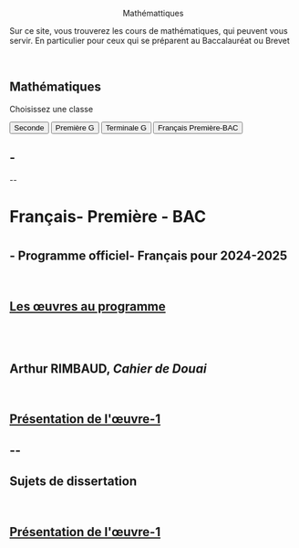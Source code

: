 <html>
 <head><title>Mathématiques</title>
    <meta charset="utf-8"/>
    <link href="style.css" rel="stylesheet" type="text/css"/>
    <meta name="viewport" content="width=device-width, initial-scale=1">
    <link rel="stylesheet" href="https://www.w3schools.com/w3css/4/w3.css">
 </head>
 <body>
 <center><p id="para2">Mathémattiques</p></center>
 <p id="para3">Sur ce site, vous trouverez les cours de mathématiques, qui peuvent vous servir. En particulier pour ceux qui se préparent au Baccalauréat ou Brevet</p>
 <br>
<div class="w3-container">
  <h2>Mathématiques </h2>
  <p>Choisissez une classe</p>
</div>

<div class="w3-bar w3-black">
  <button class="w3-bar-item w3-button" onclick="openCity('Seconde ')">Seconde</button>
  <button class="w3-bar-item w3-button" onclick="openCity('Première')">Première G</button>
  <button class="w3-bar-item w3-button" onclick="openCity('Terminale')">Terminale G</button>
   <button class="w3-bar-item w3-button" onclick="openCity('fr')">Français Première-BAC</button>
</div>

<div id="Seconde" class="w3-container city">
    <h2>-</h2>
    <p>--</p> 
</div>

<div id="Premère" class="w3-container city" style="display:none">
  <h2>-</h2>
  <p>--</p> 
</div>

<div id="Terminale" class="w3-container city" style="display:none">
 <h2>Equations différentielles</h2>
    <ol>
      <li><a href="mat/equadif.pdf" dowload=""><h2>Cours-Equations differentielles<h2></a></li>
      <li><a href="TD.pdf" dowload=""><h2>TD-Equations differentielles<h2></a></li>
      <li><a href="TD-correction.pdf" dowload=""><h2>Correction-Equations differentielles<h2></a></li>
   </ol>
  <p></p>
</div>

<div id="fr" class="w3-container city">
  <h1>Français- Première - BAC<h1>
    <h2>- Programme officiel- Français pour  2024-2025</h2>
    <br><a href="2024-2025.pdf" dowload=""><h2>Les œuvres au programme<h2></a>
    <br>
    <h2>Arthur RIMBAUD, <i>Cahier de Douai</i></h2>
    <br><a href="Rimbaud-Cahier_de_Douai.pdf" dowload=""><h2>Présentation de l'œuvre-1<h2></a>
    <p>--</p> 
    <h2>Sujets de dissertation</h2>
    <br><a href="Sujet_de_dissertation.pdf" dowload=""><h2>Présentation de l'œuvre-1<h2></a>
</div>



 
<script>
function openCity(cityName) {
  var i;
  var x = document.getElementsByClassName("city");
  for (i = 0; i < x.length; i++) {
    x[i].style.display = "none";  
  }
  document.getElementById(cityName).style.display = "block";  
}
</script>

</body>
</html>